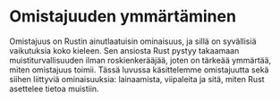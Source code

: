 # Omistajuuden ymmärtäminen

Omistajuus on Rustin ainutlaatuisin ominaisuus, ja sillä on syvällisiä vaikutuksia koko kieleen. Sen ansiosta Rust pystyy takaamaan muistiturvallisuuden ilman roskienkerääjää, joten on tärkeää ymmärtää, miten omistajuus toimii. Tässä luvussa käsittelemme omistajuutta sekä siihen liittyviä ominaisuuksia: lainaamista, viipaleita ja sitä, miten Rust asettelee tietoa muistiin.
